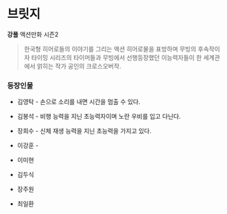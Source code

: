 ﻿# 브릿지

**강풀** 액션만화 시즌2

>한국형 히어로들의 이야기를 그리는 액션 히어로물을 표방하며 무빙의 후속작이자 타이밍 시리즈의 타이머들과 무빙에서 선행등장했던 이능력자들이 한 세계관에서 얽히는 작가 공인의 크로스오버작.

### 등장인물
* 김영탁 - 손으로 소리를 내면 시간을 멈출 수 있다.
* 김봉석 - 비행 능력을 지닌 초능력자이며 노란 우비를 입고 다닌다.
* 장희수 - 신체 재생 능력을 지닌 초능력을 가지고 있다.
* 이강훈 - 

* 이미현 

* 김두식 

* 장주원

* 최일환



